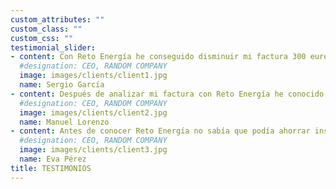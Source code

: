 ```yaml
---
custom_attributes: ""
custom_class: ""
custom_css: ""
testimonial_slider:
- content: Con Reto Energía he conseguido disminuir mi factura 300 euros al año solo cambiándome de comercializadora.
  #designation: CEO, RANDOM COMPANY
  image: images/clients/client1.jpg
  name: Sergio García
- content: Después de analizar mi factura con Reto Energía he conocido el verdadero ahorro de instalar placas fotovoltáicas en mi tejado.
  #designation: CEO, RANDOM COMPANY
  image: images/clients/client2.jpg
  name: Manuel Lorenzo
- content: Antes de conocer Reto Energía no sabía que podía ahorrar instalando baterías. Ahora disfruto de una instalación completa con placas y almacenamiento.
  #designation: CEO, RANDOM COMPANY
  image: images/clients/client3.jpg
  name: Eva Pérez
title: TESTIMONIOS
---
```

